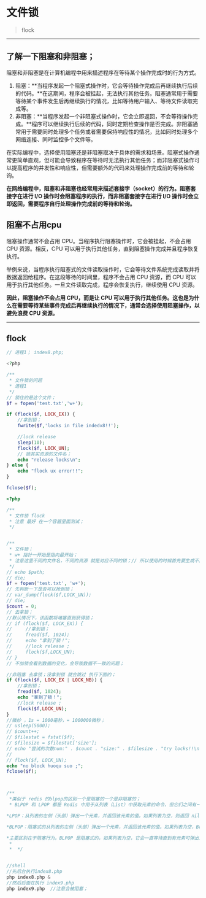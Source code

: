 # 文件锁

>flock

---



## 了解一下阻塞和非阻塞；



阻塞和非阻塞是在计算机编程中用来描述程序在等待某个操作完成时的行为方式。

1. 阻塞：**当程序发起一个阻塞式操作时，它会等待操作完成后再继续执行后续的代码。**在这期间，程序会被挂起，无法执行其他任务。阻塞通常用于需要等待某个事件发生后再继续执行的情况，比如等待用户输入、等待文件读取完成等。
2. 非阻塞：**当程序发起一个非阻塞式操作时，它会立即返回，不会等待操作完成。**程序可以继续执行后续的代码，同时定期检查操作是否完成。非阻塞通常用于需要同时处理多个任务或者需要保持响应性的情况，比如同时处理多个网络连接、同时监控多个文件等。

在实际编程中，选择使用阻塞还是非阻塞取决于具体的需求和场景。阻塞式操作通常更简单直观，但可能会导致程序在等待时无法执行其他任务；而非阻塞式操作可以提高程序的并发性和响应性，但需要额外的代码来处理操作完成前的等待和轮询。

**在网络编程中，阻塞和非阻塞也经常用来描述套接字（socket）的行为。阻塞套接字在进行 I/O 操作时会阻塞程序的执行，而非阻塞套接字在进行 I/O 操作时会立即返回，需要程序自行处理操作完成前的等待和轮询。**



## 阻塞不占用cpu

阻塞操作通常不会占用 CPU。当程序执行阻塞操作时，它会被挂起，不会占用 CPU 资源。相反，CPU 可以用于执行其他任务，直到阻塞操作完成并且程序恢复执行。

举例来说，当程序执行阻塞式的文件读取操作时，它会等待文件系统完成读取并将数据返回给程序。在这段等待的时间里，程序不会占用 CPU 资源，而 CPU 可以用于执行其他任务。一旦文件读取完成，程序会恢复执行，继续使用 CPU 资源。

**因此，阻塞操作不会占用 CPU，而是让 CPU 可以用于执行其他任务。这也是为什么在需要等待某些事件完成后再继续执行的情况下，通常会选择使用阻塞操作，以避免浪费 CPU 资源。**



----

## flock

`````php
// 进程1； index8.php;

<?php

/**
 * 文件锁的问题
 * 进程1
 */
// 锁住的是这个文件；
$f = fopen('test.txt','w+');

if (flock($f, LOCK_EX)) {
    //拿到锁；
    fwrite($f,'locks in file indedx8!!');

    //lock release
    sleep(10);
    flock($f, LOCK_UN);
    // 锁其实资源的文件名；
    echo "release locks\n";
} else {
    echo "flock ux error!!";
}

fclose($f);

`````





````php
<?php

/**
 * 文件锁 flock
 * 注意 最好 在一个容器里面测试；
 */


/**
 * 文件锁；
 * w+ 指针一开始是指向最开始；
 * 注意这里不同的文件名，不同的资源 就是对应不同的锁；// 所以使用的时候首先要生成不同文件名的文件！！
 */
// echo $path;
// die;
$f = fopen('test.txt', 'w+');
// 先判断一下是否可以抢到锁；
// var_dump(flock($f,LOCK_UN));
// die;
$count = 0;
// 去拿锁；
//默认情况下，该函数将堵塞直到获得锁；
// if (flock($f, LOCK_EX)) {
//     //拿到锁；
//     fread($f, 1024);
//     echo "拿到了锁！";
//     //lock release ;
//     flock($f,LOCK_UN);
// }
// 不加锁会看到数据的变化，会导致数据不一致的问题；

//非阻塞 去拿锁；没拿到锁 就会跳过 执行下面的；
if (flock($f, LOCK_EX | LOCK_NB)) {
    //拿到锁；
    fread($f, 1024);
    echo "拿到了锁！";
    //lock release ;
    flock($f,LOCK_UN);
}
//微妙 ，1s = 1000毫秒，= 1000000微秒；
// usleep(5000);
// $count++;
// $filestat = fstat($f);
// $filesize = $filestat['size'];
// echo "尝试的次数num:" . $count . "size:" . $filesize . "try locks!!\n";
// 
// flock($f, LOCK_UN);
echo "no block huoqu suo ;";
fclose($f);



/**
 *类似于 redis 的blpop的区别一个是阻塞的一个是非阻塞的；
 * BLPOP 和 LPOP 都是 Redis 中用于从列表（List）中获取元素的命令，但它们之间有一些重要的区别。

*LPOP：从列表的左侧（头部）弹出一个元素，并返回该元素的值。如果列表为空，则返回 nil。

*BLPOP：阻塞式的从列表的左侧（头部）弹出一个元素，并返回该元素的值。如果列表为空，BLPOP 命令会一直阻塞等待，直到有元素可弹出或者超时。

*主要区别在于阻塞行为。BLPOP 是阻塞式的，如果列表为空，它会一直等待直到有元素可弹出或者超时；而 LPOP 是非阻塞的，如果列表为空，它会立即返回 nil。
 * 
 *  */


//shell
//先后台执行index8.php
php index8.php &
//然后后面在执行 index9.php
php index9.php  //注意会被阻塞；
````


